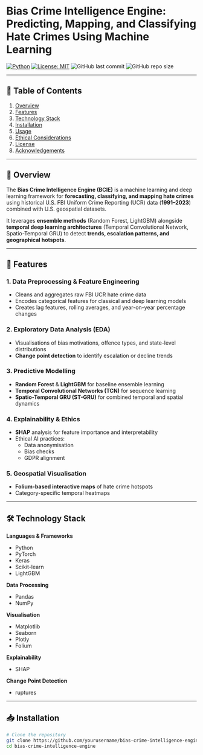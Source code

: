 # Bias Crime Intelligence Engine: Predicting, Mapping, and Classifying Hate Crimes Using Machine Learning

[![Python](https://img.shields.io/badge/Python-3.9%2B-blue)](https://www.python.org/)
[![License: MIT](https://img.shields.io/badge/License-MIT-green.svg)](LICENSE)
![GitHub last commit](https://img.shields.io/github/last-commit/yourusername/bias-crime-intelligence-engine)
![GitHub repo size](https://img.shields.io/github/repo-size/yourusername/bias-crime-intelligence-engine)

---

## 📌 Table of Contents
1. [Overview](#overview)
2. [Features](#features)
3. [Technology Stack](#technology-stack)
4. [Installation](#installation)
5. [Usage](#usage)
6. [Ethical Considerations](#ethical-considerations)
7. [License](#license)
8. [Acknowledgements](#acknowledgements)

---

## 📖 Overview
The **Bias Crime Intelligence Engine (BCIE)** is a machine learning and deep learning framework for **forecasting, classifying, and mapping hate crimes** using historical U.S. FBI Uniform Crime Reporting (UCR) data (**1991–2023**) combined with U.S. geospatial datasets.

It leverages **ensemble methods** (Random Forest, LightGBM) alongside **temporal deep learning architectures** (Temporal Convolutional Network, Spatio-Temporal GRU) to detect **trends, escalation patterns, and geographical hotspots**.

---

## 🚀 Features

### 1. Data Preprocessing & Feature Engineering
- Cleans and aggregates raw FBI UCR hate crime data  
- Encodes categorical features for classical and deep learning models  
- Creates lag features, rolling averages, and year-on-year percentage changes  

### 2. Exploratory Data Analysis (EDA)
- Visualisations of bias motivations, offence types, and state-level distributions  
- **Change point detection** to identify escalation or decline trends  

### 3. Predictive Modelling
- **Random Forest** & **LightGBM** for baseline ensemble learning  
- **Temporal Convolutional Networks (TCN)** for sequence learning  
- **Spatio-Temporal GRU (ST-GRU)** for combined temporal and spatial dynamics  

### 4. Explainability & Ethics
- **SHAP** analysis for feature importance and interpretability  
- Ethical AI practices:
  - Data anonymisation  
  - Bias checks  
  - GDPR alignment  

### 5. Geospatial Visualisation
- **Folium-based interactive maps** of hate crime hotspots  
- Category-specific temporal heatmaps  

---

## 🛠 Technology Stack

**Languages & Frameworks**  
- Python  
- PyTorch  
- Keras  
- Scikit-learn  
- LightGBM  

**Data Processing**  
- Pandas  
- NumPy  

**Visualisation**  
- Matplotlib  
- Seaborn  
- Plotly  
- Folium  

**Explainability**  
- SHAP  

**Change Point Detection**  
- ruptures  

---

## 📥 Installation

```bash
# Clone the repository
git clone https://github.com/yourusername/bias-crime-intelligence-engine.git
cd bias-crime-intelligence-engine

